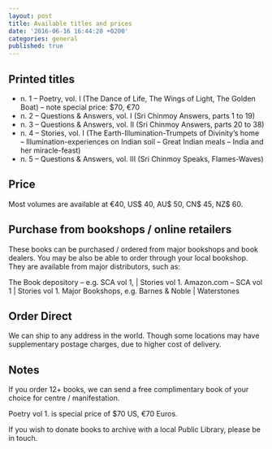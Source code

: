 ```yaml
---
layout: post
title: Available titles and prices
date: '2016-06-16 16:44:20 +0200'
categories: general
published: true
---
```

## Printed titles

- n. 1 – Poetry, vol. I (The Dance of Life, The Wings of Light, The Golden Boat) – note special price: $70, €70
- n. 2 – Questions & Answers, vol. I (Sri Chinmoy Answers, parts 1 to 19)
- n. 3 – Questions & Answers, vol. II (Sri Chinmoy Answers, parts 20 to 38)
- n. 4 – Stories, vol. I (The Earth-Illumination-Trumpets of Divinity’s home – Illumination-experiences on Indian soil – Great Indian meals – India and her miracle-feast)
- n. 5 – Questions & Answers, vol. III (Sri Chinmoy Speaks, Flames-Waves)

## Price

Most volumes are available at €40, US$ 40, AU$ 50, CN$ 45, NZ$ 60.

## Purchase from bookshops / online retailers

These books can be purchased / ordered from major bookshops and book dealers. You may be also be able to order through your local bookshop. They are available from major distributors, such as:

The Book depository – e.g. SCA vol 1, | Stories vol 1.
Amazon.com – SCA vol 1 |  Stories vol 1.
Major Bookshops, e.g. Barnes & Noble | Waterstones

## Order Direct

We can ship to any address in the world. Though some locations may have supplementary postage charges, due to higher cost of delivery.

## Notes

If you order 12+ books, we can send a free complimentary book of your choice for centre / manifestation.

Poetry vol 1. is special price of $70 US, €70 Euros.

If you wish to donate books to archive with a local Public Library, please be in touch.
